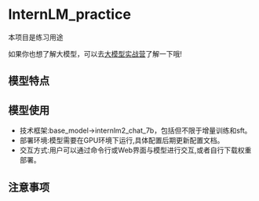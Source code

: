 # InternLM_practice

本项目是练习用途

如果你也想了解大模型，可以去[大模型实战营](https://github.com/InternLM/Tutorial)了解一下哦!
## 模型特点

## 模型使用

- 技术框架:base_model->internlm2_chat_7b，包括但不限于增量训练和sft。
- 部署环境:模型需要在GPU环境下运行,具体配置后期更新配置文档。
- 交互方式:用户可以通过命令行或Web界面与模型进行交互,或者自行下载权重部署。

## 注意事项
